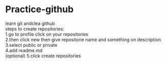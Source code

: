 # Practice-github
learn git andclea github<br>
steps to create repositories:<br>
1.go to profile click on your repositories<br>
2.then click new then give repositorie name and something on description<br>
3.select public or private <br>
4.add readme.md<br> (optional)
5.click create repositories
